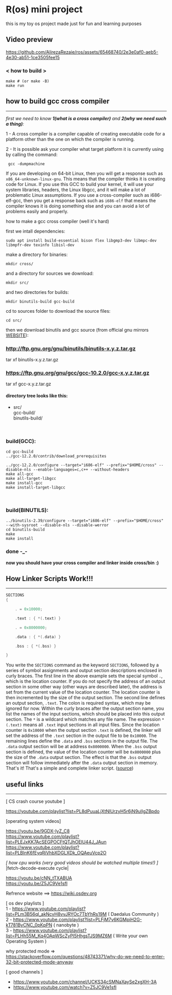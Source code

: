 # R(os) mini project

this is my toy os project made just for fun and learning purposes 

## Video preview

https://github.com/AlirezaRezaie/ros/assets/65468740/2e3e0af0-aeb5-4e30-ab51-1ce3505fee15

### < how to build >
```shell
make # (or make -B)
make run
```

## how to build gcc cross compiler 
<hr>

*first we need to know **1(what is a cross compiler)** and **2(why we need such a thing)**:*

1 - A cross compiler is a compiler capable of creating executable code for a platform other than the one on which the compiler is running.


2 - It is possible ask your compiler what target platform it is currently using by calling the command: 
```console
 gcc -dumpmachine
```

 If you are developing on 64-bit Linux, then you will get a response such as `x86_64-unknown-linux-gnu`. This means that the compiler thinks it is creating code for Linux. If you use this GCC to build your kernel, it will use your system libraries, headers, the Linux libgcc, and it will make a lot of problematic Linux assumptions. If you use a cross-compiler such as i686-elf-gcc, then you get a response back such as `i686-elf` that means the compiler knows it is doing something else and you can avoid a lot of problems easily and properly. 


how to make a gcc cross compiler (well it's hard)

first we intall dependencies:
```console
sudo apt install build-essential bison flex libgmp3-dev libmpc-dev libmpfr-dev texinfo libisl-dev
```

make a directory for binaries:
```console
mkdir cross/
```

and a directory for sources we download:
```console
mkdir src/
```
and two directories for builds:
```console
mkdir binutils-build gcc-build
```

cd to sources folder to download the source files:
```console
cd src/
```

then we download binutils and gcc source (from official gnu mirrors [WEBSITE](https://ftp.gnu.org/gnu/)): <br>


### http://ftp.gnu.org/gnu/binutils/binutils-x.y.z.tar.gz
tar xf binutils-x.y.z.tar.gz


### https://ftp.gnu.org/gnu/gcc/gcc-10.2.0/gcc-x.y.z.tar.gz
tar xf gcc-x.y.z.tar.gz


#### directory tree looks like this:
* src/ <br>
    gcc-build/ <br>
    binutils-build/ <br>

<br>

### build(GCC):

```console
cd gcc-build
../gcc-12.2.0/contrib/download_prerequisites

../gcc-12.2.0/configure --target="i686-elf" --prefix="$HOME/cross" --disable-nls --enable-languages=c,c++ --without-headers
make all-gcc
make all-target-libgcc
make install-gcc
make install-target-libgcc
```

<br>

### build(BINUTILS):

```console
../binutils-2.39/configure --target="i686-elf" --prefix="$HOME/cross" --with-sysroot --disable-nls --disable-werror
cd binutils-build
make 
make install
```

### done -_-
**now you should have your cross compiler and linker inside cross/bin :)**


## How Linker Scripts Work!!!
<hr>

```c
SECTIONS
{

    . = 0x10000;

    .text : { *(.text) }

    . = 0x8000000;

    .data : { *(.data) }

    .bss : { *(.bss) }

}
```

You write the ` SECTIONS ` command as the keyword ` SECTIONS `, followed by a series of symbol assignments and output section descriptions enclosed in curly braces. The first line in the above example sets the special symbol ` . `, which is the location counter. If you do not specify the address of an output section in some other way (other ways are described later), the address is set from the current value of the location counter. The location counter is then incremented by the size of the output section. The second line defines an output section, ` .text `. The colon is required syntax, which may be ignored for now. Within the curly braces after the output section name, you list the names of the input sections, which should be placed into this output section. The ` * ` is a wildcard which matches any file name. The expression ` *(.text) ` means all ` .text ` input sections in all input files.
Since the location counter is ` 0x10000 ` when the output section ` .text ` is defined, the linker will set the address of the ` .text ` section in the output file to be ` 0x10000 `. The remaining lines define the ` .data ` and ` .bss ` sections in the output file. The ` .data ` output section will be at address ` 0x8000000 `. When the ` .bss ` output section is defined, the value of the location counter will be ` 0x8000000 ` plus the size of the ` .data ` output section. The effect is that the ` .bss ` output section will follow immediately after the ` .data ` output section in memory.
That's it! That's a simple and complete linker script. ([source](https://users.informatik.haw-hamburg.de/~krabat/FH-Labor/gnupro/5_GNUPro_Utilities/c_Using_LD/ldLinker_scripts.html#example)) 


## useful links

<hr>

[ CS crash course youtube ]

https://youtube.com/playlist?list=PL8dPuuaLjXtNlUrzyH5r6jN9ulIgZBpdo


[operating system videos]

https://youtu.be/9GDX-IyZ_C8 <br>
https://www.youtube.com/playlist?list=PLEJxKK7AcSEGPOCFtQTJhOElU44J_JAun <br>
https://www.youtube.com/playlist?list=PLBlnK6fEyqRiVhbXDGLXDk_OQAeuVcp2O

*[ how cpu works (very good videos should be watched multiple times!) ]*<br>
|fetch-decode-execute cycle|

https://youtu.be/cNN_tTXABUA<br>
https://youtu.be/Z5JC9Ve1sfI


Refrence website ==> https://wiki.osdev.org


[ os dev playlists ] <br>
1 - https://www.youtube.com/playlist?list=PLm3B56ql_akNcvH8vvJRYOc7TbYhRs19M ( Daedalus Community )<br>
2 - https://www.youtube.com/playlist?list=PLFjM7v6KGMpiH2G-kT781ByCNC_0pKpPN ( nanobyte )<br>
3 - https://www.youtube.com/playlist?list=PLHh55M_Kq4OApWScZyPl5HhgsTJS9MZ6M ( Write your own Operating System )<br>

why protected mode =>
https://stackoverflow.com/questions/48743371/why-do-we-need-to-enter-32-bit-protected-mode-anyway

[ good channels ]
* https://www.youtube.com/channel/UCKS34cSMNaXaySe2xgXH-3A 
* https://www.youtube.com/watch?v=Z5JC9Ve1sfI
